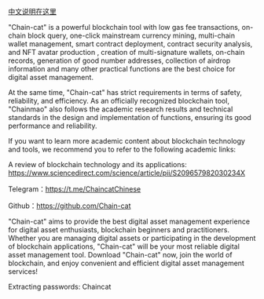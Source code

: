[中文说明在这里](https://github.com/Chain-cat/Chain-cat/blob/main/README_CN.md)

"Chain-cat" is a powerful blockchain tool with low gas fee transactions, on-chain block query, one-click mainstream currency mining, multi-chain wallet management, smart contract deployment, contract security analysis, and NFT avatar production , creation of multi-signature wallets, on-chain records, generation of good number addresses, collection of airdrop information and many other practical functions are the best choice for digital asset management.

At the same time, "Chain-cat" has strict requirements in terms of safety, reliability, and efficiency. As an officially recognized blockchain tool, "Chainmao" also follows the academic research results and technical standards in the design and implementation of functions, ensuring its good performance and reliability.

If you want to learn more academic content about blockchain technology and tools, we recommend you to refer to the following academic links:

A review of blockchain technology and its applications: https://www.sciencedirect.com/science/article/pii/S209657982030234X

Telegram：https://t.me/ChaincatChinese

Github：https://github.com/Chain-cat

"Chain-cat" aims to provide the best digital asset management experience for digital asset enthusiasts, blockchain beginners and practitioners. Whether you are managing digital assets or participating in the development of blockchain applications, "Chain-cat" will be your most reliable digital asset management tool. Download "Chain-cat" now, join the world of blockchain, and enjoy convenient and efficient digital asset management services!

Extracting passwords: Chaincat
